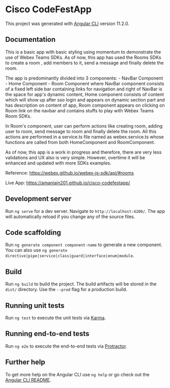 # Cisco CodeFestApp

This project was generated with [Angular CLI](https://github.com/angular/angular-cli) version 11.2.0.

## Documentation

This is a basic app with basic styling using momentum to demonstrate the use of Webex Teams SDKs. As of now, this app has used the Rooms SDKs to create a room , add members to it, send a message and finally delete the room. 

The app is predominantly divided into 3 components:
    - NavBar Component
    - Home Component
    - Room Component
 where NavBar component consists of a fixed left side bar containing links for navigation and right of NavBar is the space for app's dynamic content, Home component consists of content which will show up after sso login and appears on dynamic section part and has description on content of app, Room component appears on clicking on Room link on the navbar and contains stuffs to play with Webex Teams Room SDKs.

 In Room's component, user can perform actions like creating room, adding user to room, send message to room and finally delete the room. All this actions are performed in a service.ts file named as webex.service.ts whose functions are called from both HomeComponent and RoomComponent.

 As of now, this app is a work in progress and therefore, there are very less validations and UX also is very simple. However, overtime it will be enhanced and updated with more SDKs examples.

 Reference: 
 https://webex.github.io/webex-js-sdk/api/#rooms
 
 Live App: https://amanjain201.github.io/cisco-codefestapp/
 
## Development server

Run `ng serve` for a dev server. Navigate to `http://localhost:4200/`. The app will automatically reload if you change any of the source files.

## Code scaffolding

Run `ng generate component component-name` to generate a new component. You can also use `ng generate directive|pipe|service|class|guard|interface|enum|module`.

## Build

Run `ng build` to build the project. The build artifacts will be stored in the `dist/` directory. Use the `--prod` flag for a production build.

## Running unit tests

Run `ng test` to execute the unit tests via [Karma](https://karma-runner.github.io).

## Running end-to-end tests

Run `ng e2e` to execute the end-to-end tests via [Protractor](http://www.protractortest.org/).

## Further help

To get more help on the Angular CLI use `ng help` or go check out the [Angular CLI README](https://github.com/angular/angular-cli/blob/master/README.md).
